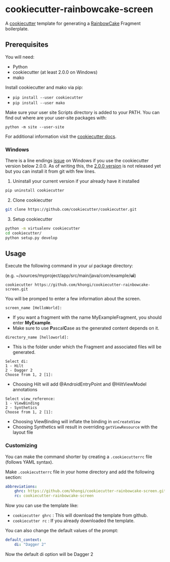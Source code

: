 # cookiecutter-rainbowcake-screen
A [cookiecutter](https://github.com/cookiecutter/cookiecutter) template for generating a [RainbowCake](https://rainbowcake.dev/) Fragment boilerplate.

## Prerequisites

You will need:
- Python
- cookiecutter (at least 2.0.0 on Windows)
- mako

Install cookiecutter and mako via pip:
- `pip install --user cookiecutter`
- `pip install --user mako`

Make sure your user site Scripts directory is added to your PATH.
You can find out where are your user-site packages with:

`python -m site --user-site`

For additional information visit the [cookiecutter docs](https://cookiecutter.readthedocs.io/en/stable/installation.html).

### Windows
There is a line endings [issue](https://github.com/cookiecutter/cookiecutter/issues/405) on Windows if you use the cookiecutter version below 2.0.0.
As of writing this, the [2.0.0 version](https://github.com/cookiecutter/cookiecutter/issues/1555) is not released yet but you can install it from git with few lines.

1. Uninstall your current version if your already have it installed
```Bash
pip uninstall cookiecutter
```
2. Clone cookiecutter
```Bash
git clone https://github.com/cookiecutter/cookiecutter.git
```
3. Setup cookiecutter
```Bash
python -m virtualenv cookiecutter
cd cookiecutter/
python setup.py develop
```

## Usage

Execute the following command in your *ui* package directory:

(e.g. ~/sources/myproject/app/src/main/java/com/example/**ui**)

`cookiecutter https://github.com/khongi/cookiecutter-rainbowcake-screen.git`

You will be promped to enter a few information about the screen.

```
screen_name [HelloWorld]:
```

* If you want a fragment with the name MyExampleFragment, you should enter **MyExample**.
* Make sure to use **P**ascal**C**ase as the generated content depends on it.

```
directory_name [helloworld]:
```

* This is the folder under which the Fragment and associated files will be generated.

```
Select di:
1 - Hilt
2 - Dagger 2
Choose from 1, 2 [1]:
```

* Choosing Hilt will add @AndroidEntryPoint and @HiltViewModel annotations

```
Select view_reference:
1 - ViewBinding
2 - Synthetics
Choose from 1, 2 [1]:
```

* Choosing ViewBinding will inflate the binding in `onCreateView`
* Choosing Synthetics will result in overriding `getViewResource` with the layout file

### Customizing

You can make the command shorter by creating a `.cookiecutterrc` file (follows YAML syntax).

Make `.cookiecutterrc` file in your home directory and add the following section:
```yaml
abbreviations:
    ghrc: https://github.com/khongi/cookiecutter-rainbowcake-screen.git
    rc: cookiecutter-rainbowcake-screen
```

Now you can use the template like:

- `cookiecutter ghrc` : This will download the template from github.
- `cookiecutter rc` : If you already downloaded the template.

You can also change the default values of the prompt:
```yaml
default_context:
    di: "Dagger 2"
```

Now the default di option will be Dagger 2
